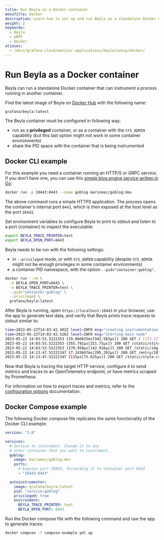 ```yaml
---
title: Run Beyla as a Docker container
menuTitle: Docker
description: Learn how to set up and run Beyla as a standalone Docker container that instruments another container.
weight: 2
keywords:
  - Beyla
  - eBPF
  - Docker
aliases:
  - /docs/grafana-cloud/monitor-applications/beyla/setup/docker/
---
```


# Run Beyla as a Docker container

Beyla can run a standalone Docker container that can instrument a process running in another container.

Find the latest image of Beyla on [Docker Hub](https://hub.docker.com/r/grafana/beyla) with the following name:

```
grafana/beyla:latest
```

The Beyla container must be configured in following way:

- run as a **privileged** container, or as a container with the `SYS_ADMIN` capability (but
  this last option might not work in some container environments)
- share the PID space with the container that is being instrumented

## Docker CLI example

For this example you need a container running an HTTP/S or GRPC service. If you don't have one, you can use this [simple blog engine service written in Go](http://macias.info):

```sh
docker run -p 18443:8443 --name goblog mariomac/goblog:dev
```

The above command runs a simple HTTPS application. The process opens the container's internal port `8443`, which is then exposed at the host level as the port `18443`.

Set environment variables to configure Beyla to print to stdout and listen to a port (container) to inspect the executable:

```sh
export BEYLA_TRACE_PRINTER=text
export BEYLA_OPEN_PORT=8443
```

Beyla needs to be run with the following settings:

- in `--privileged` mode, or with `SYS_ADMIN` capability (despite `SYS_ADMIN` might
  not be enough privileges in some container environments)
- a container PID namespace, with the option `--pid="container:goblog"`.

```sh
docker run --rm \
  -e BEYLA_OPEN_PORT=8443 \
  -e BEYLA_TRACE_PRINTER=text \
  --pid="container:goblog" \
  --privileged \
  grafana/beyla:latest
```

After Beyla is running, open `https://localhost:18443` in your browser, use the app to generate test data, and verify that Beyla prints trace requests to stdout similar to:

```sh
time=2023-05-22T14:03:42.402Z level=INFO msg="creating instrumentation pipeline"
time=2023-05-22T14:03:42.526Z level=INFO msg="Starting main node"
2023-05-22 14:03:53.5222353 (19.066625ms[942.583µs]) 200 GET / [172.17.0.1]->[localhost:18443] size:0B
2023-05-22 14:03:53.5222353 (355.792µs[321.75µs]) 200 GET /static/style.css [172.17.0.1]->[localhost:18443] size:0B
2023-05-22 14:03:53.5222353 (170.958µs[142.916µs]) 200 GET /static/img.png [172.17.0.1]->[localhost:18443] size:0B
2023-05-22 14:13:47.52221347 (7.243667ms[295.292µs]) 200 GET /entry/201710281345_instructions.md [172.17.0.1]->[localhost:18443] size:0B
2023-05-22 14:13:47.52221347 (115µs[75.625µs]) 200 GET /static/style.css [172.17.0.1]->[localhost:18443] size:0B
```

Now that Beyla is tracing the target HTTP service, configure it to send metrics and traces to an OpenTelemetry endpoint, or have metrics scraped by Prometheus.

For information on how to export traces and metrics, refer to the [configuration options](../../configure/options/) documentation.

## Docker Compose example

The following Docker compose file replicates the same functionality of the Docker CLI example:

```yaml
version: "3.8"

services:
  # Service to instrument. Change it to any
  # other container that you want to instrument.
  goblog:
    image: mariomac/goblog:dev
    ports:
      # Exposes port 18843, forwarding it to container port 8443
      - "18443:8443"

  autoinstrumenter:
    image: grafana/beyla:latest
    pid: "service:goblog"
    privileged: true
    environment:
      BEYLA_TRACE_PRINTER: text
      BEYLA_OPEN_PORT: 8443
```

Run the Docker compose file with the following command and use the app to generate traces:

```sh
docker compose -f compose-example.yml up
```
